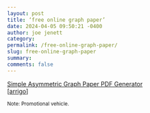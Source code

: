 ```yaml
---
layout: post
title: ‘free online graph paper’
date: 2024-04-05 09:50:21 -0400
author: joe jenett
category: 
permalink: /free-online-graph-paper/
slug: free-online-graph-paper
summary: 
comments: false
---
```

<a title="incompetech" href="https://incompetech.com/graphpaper/simpleasymmetric/">Simple Asymmetric Graph Paper PDF Generator</a><br>[<a href="https://pinboard.in/u:arrigo">arrigo</a>]

<small>Note: Promotional vehicle.</small>

<a href="https://brid.gy/publish/mastodon"></a>